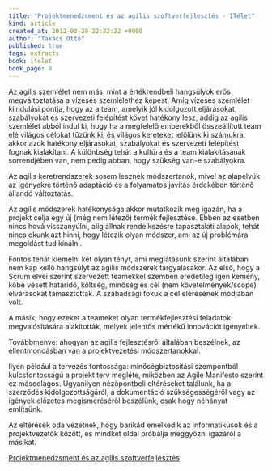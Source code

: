 ```yaml
---
title: "Projektmenedzsment és az agilis szoftverfejlesztés - ITélet"
kind: article
created_at: 2012-03-29 22:22:22 +0000
author: "Takács Ottó"
published: true
tags: extracts
book: itelet
book_page: 8
---
```

Az agilis szemlélet nem más, mint a értékrendbeli hangsúlyok erős megváltoztatása a vízesés szemlélethez képest. Amíg vízesés szemlélet kiindulási pontja, hogy az a team, amelyik jól kidolgozott eljárásokat, szabályokat és szervezeti felépítést követ hatékony lesz, addig az agilis szemlélet abból indul ki, hogy ha a megfelelő emberekből összeállított team elé világos célokat tűzünk ki, és világos kereteket jelölünk ki számukra, akkor azok hatékony eljárásokat, szabályokat és szervezeti felépítést fognak kialakítani. A különbség tehát a kultúra és a team kialakításának sorrendjében van, nem pedig abban, hogy szükség van-e szabályokra. 

Az agilis keretrendszerek sosem lesznek módszertanok, mivel az alapelvük az igényekre történő adaptáció és a folyamatos javítás érdekében történő állandó változtatás.

Az agilis módszerek hatékonysága akkor mutatkozik meg igazán, ha a projekt célja egy új (még nem létező) termék fejlesztése. Ebben az esetben nincs hová visszanyúlni, alig állnak rendelkezésre tapasztalati alapok, tehát nincs okunk azt hinni, hogy létezik olyan módszer, ami az új problémára megoldást tud kínálni. 

Fontos tehát kiemelni két olyan tényt, ami meglátásunk szerint általában nem kap kellő hangsúlyt az agilis módszerek tárgyalásakor.
Az első, hogy a Scrum elvei szerint szervezett teamekkel szemben eredetileg igen kemény, kőbe vésett határidő, költség, minőség és cél (nem követelmények/scope) elvárásokat támasztottak. A szabadsági fokuk a cél elérésének módjában volt. 

A másik, hogy ezeket a teameket olyan termékfejlesztési feladatok megvalósítására alakították, melyek jelentős mértékű innovációt igényeltek. 

Továbbmenve: ahogyan az agilis fejlesztésről általában beszélnek, az ellentmondásban van a projektvezetési módszertanokkal.

Ilyen például a tervezés fontossága: minőségbiztosítási szempontból kulcsfontosságú a projekt terv megléte, miközben az Agile Manifesto szerint ez másodlagos. Ugyanilyen nézőpontbeli eltéréseket találunk, ha a szerződés kidolgozottságáról, a dokumentáció szükségességéről vagy az igények előzetes megismeréséről beszélünk, csak hogy néhányat említsünk.

Az eltérések oda vezetnek, hogy barikád emelkedik az informatikusok és a projektvezetők között, és mindkét oldal próbálja meggyőzni igazáról a másikat.

[Projektmenedzsment és az agilis szoftverfejlesztés](http://pasztor.freeblog.hu/archives/2012/03/06/Projektmenedzsment_undefineds_az_agilis_szoftverfejlesztundefineds/)
